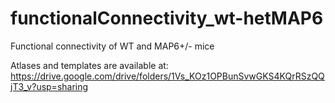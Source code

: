 # functionalConnectivity_wt-hetMAP6
Functional connectivity of WT and MAP6+/- mice

Atlases and templates are available at:
https://drive.google.com/drive/folders/1Vs_KOz1OPBunSvwGKS4KQrRSzQQjT3_v?usp=sharing
